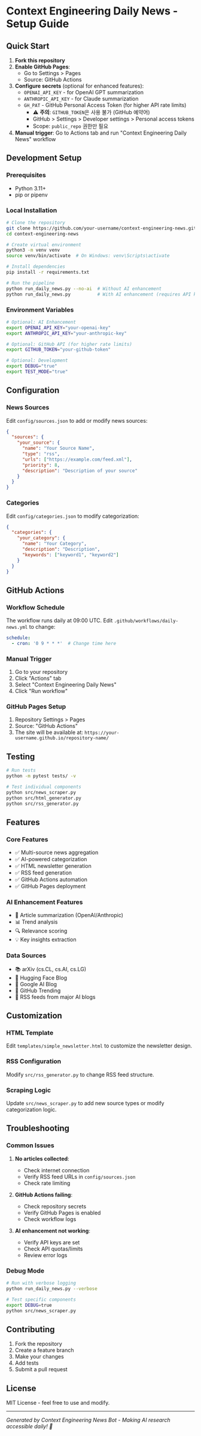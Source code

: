 # Context Engineering Daily News - Setup Guide

## Quick Start

1. **Fork this repository**
2. **Enable GitHub Pages**:
   - Go to Settings > Pages
   - Source: GitHub Actions
3. **Configure secrets** (optional for enhanced features):
   - `OPENAI_API_KEY` - for OpenAI GPT summarization
   - `ANTHROPIC_API_KEY` - for Claude summarization
   - `GH_PAT` - GitHub Personal Access Token (for higher API rate limits)
     - ⚠️ **주의**: `GITHUB_TOKEN`은 사용 불가 (GitHub 예약어)
     - GitHub > Settings > Developer settings > Personal access tokens
     - Scope: `public_repo` 권한만 필요
4. **Manual trigger**: Go to Actions tab and run "Context Engineering Daily News" workflow

## Development Setup

### Prerequisites
- Python 3.11+
- pip or pipenv

### Local Installation

```bash
# Clone the repository
git clone https://github.com/your-username/context-engineering-news.git
cd context-engineering-news

# Create virtual environment
python3 -m venv venv
source venv/bin/activate  # On Windows: venv\Scripts\activate

# Install dependencies
pip install -r requirements.txt

# Run the pipeline
python run_daily_news.py --no-ai  # Without AI enhancement
python run_daily_news.py          # With AI enhancement (requires API keys)
```

### Environment Variables

```bash
# Optional: AI Enhancement
export OPENAI_API_KEY="your-openai-key"
export ANTHROPIC_API_KEY="your-anthropic-key"

# Optional: GitHub API (for higher rate limits)
export GITHUB_TOKEN="your-github-token"

# Optional: Development
export DEBUG="true"
export TEST_MODE="true"
```

## Configuration

### News Sources
Edit `config/sources.json` to add or modify news sources:

```json
{
  "sources": {
    "your_source": {
      "name": "Your Source Name",
      "type": "rss",
      "urls": ["https://example.com/feed.xml"],
      "priority": 8,
      "description": "Description of your source"
    }
  }
}
```

### Categories
Edit `config/categories.json` to modify categorization:

```json
{
  "categories": {
    "your_category": {
      "name": "Your Category",
      "description": "Description",
      "keywords": ["keyword1", "keyword2"]
    }
  }
}
```

## GitHub Actions

### Workflow Schedule
The workflow runs daily at 09:00 UTC. Edit `.github/workflows/daily-news.yml` to change:

```yaml
schedule:
  - cron: '0 9 * * *'  # Change time here
```

### Manual Trigger
1. Go to your repository
2. Click "Actions" tab
3. Select "Context Engineering Daily News"
4. Click "Run workflow"

### GitHub Pages Setup
1. Repository Settings > Pages
2. Source: "GitHub Actions"
3. The site will be available at: `https://your-username.github.io/repository-name/`

## Testing

```bash
# Run tests
python -m pytest tests/ -v

# Test individual components
python src/news_scraper.py
python src/html_generator.py
python src/rss_generator.py
```

## Features

### Core Features
- ✅ Multi-source news aggregation
- ✅ AI-powered categorization
- ✅ HTML newsletter generation
- ✅ RSS feed generation
- ✅ GitHub Actions automation
- ✅ GitHub Pages deployment

### AI Enhancement Features
- 🤖 Article summarization (OpenAI/Anthropic)
- 📊 Trend analysis
- 🔍 Relevance scoring
- 💡 Key insights extraction

### Data Sources
- 📚 arXiv (cs.CL, cs.AI, cs.LG)
- 🤗 Hugging Face Blog
- 🧠 Google AI Blog
- 🐙 GitHub Trending
- 📡 RSS feeds from major AI blogs

## Customization

### HTML Template
Edit `templates/simple_newsletter.html` to customize the newsletter design.

### RSS Configuration
Modify `src/rss_generator.py` to change RSS feed structure.

### Scraping Logic
Update `src/news_scraper.py` to add new source types or modify categorization logic.

## Troubleshooting

### Common Issues

1. **No articles collected**:
   - Check internet connection
   - Verify RSS feed URLs in `config/sources.json`
   - Check rate limiting

2. **GitHub Actions failing**:
   - Check repository secrets
   - Verify GitHub Pages is enabled
   - Check workflow logs

3. **AI enhancement not working**:
   - Verify API keys are set
   - Check API quotas/limits
   - Review error logs

### Debug Mode

```bash
# Run with verbose logging
python run_daily_news.py --verbose

# Test specific components
export DEBUG=true
python src/news_scraper.py
```

## Contributing

1. Fork the repository
2. Create a feature branch
3. Make your changes
4. Add tests
5. Submit a pull request

## License

MIT License - feel free to use and modify.

---

*Generated by Context Engineering News Bot - Making AI research accessible daily! 🤖*
